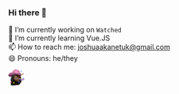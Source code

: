 ### Hi there 👋

🔭 I’m currently working on `Watched` \
🌱 I’m currently learning Vue.JS \
📫 How to reach me: joshuaakanetuk@gmail.com \
😄 Pronouns: he/they

<img src="favicon.png" alt="">
